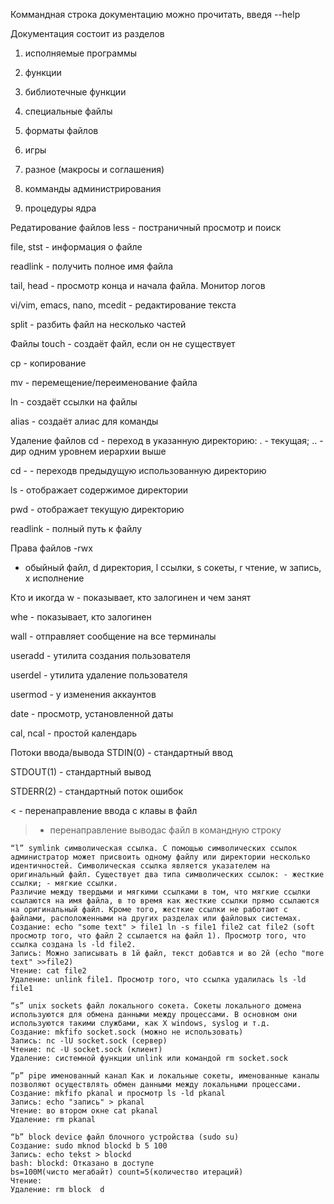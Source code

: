 Коммандная строка
документацию можно прочитать, введя --help

Документация состоит из разделов

1. исполняемые программы

2. функции

3. библиотечные функции

4. специальные файлы

5. форматы файлов

6. игры

7. разное (макросы и соглашения)

8. комманды администрирования

9. процедуры ядра

Редатирование файлов
less - постраничный просмотр и поиск

file, stst - информация о файле

readlink - получить полное имя файла

tail, head - просмотр конца и начала файла. Монитор логов

vi/vim, emacs, nano, mcedit - редактирование текста

split - разбить файл на несколько частей

Файлы
touch - создаёт файл, если он не существует

cp - копирование

mv - перемещение/переименование файла

ln - создаёт ссылки на файлы

alias - создаёт алиас для команды

Удаление файлов
cd - переход в указанную директорию: . - текущая; .. - дир одним уровнем иерархии выше

cd - - переходв предыдущую использованную директорию

ls - отображает содержимое директории

pwd - отображает текущую директорию

readlink - полный путь к файлу

Права файлов
-rwx

- обыйный файл, d директория, l ссылки, s сокеты, r чтение, w запись, x исполнение

Кто и икогда
w - показывает, кто залогинен и чем занят

whe - показывает, кто залогинен

wall - отправляет сообщение на все терминалы

useradd - утилита создания пользователя

userdel - утилита удаление пользователя

usermod - у изменения аккаунтов

date - просмотр, установленной даты

cal, ncal - простой календарь

Потоки ввода/вывода
STDIN(0) - стандартный ввод

STDOUT(1) - стандартный вывод

STDERR(2) - стандартный поток ошибок

< - перенаправление ввода с клавы в файл

> - перенаправление выводас файл в командную строку
```
“l” symlink символическая ссылка. С помощью символических ссылок администратор может присвоить одному файлу или директории несколько идентичностей. Символическая ссылка является указателем на оригинальный файл. Существует два типа символических ссылок: - жесткие ссылки; - мягкие ссылки.
Различие между твердыми и мягкими ссылками в том, что мягкие ссылки ссылаются на имя файла, в то время как жесткие ссылки прямо ссылаются на оригинальный файл. Кроме того, жесткие ссылки не работают с файлами, расположенными на других разделах или файловых системах. 
Создание: echo "some text" > file1 ln -s file1 file2 cat file2 (soft просмотр того, что файл 2 ссылается на файл 1). Просмотр того, что ссылка создана ls -ld file2.
Запись: Можно записывать в 1й файл, текст добавтся и во 2й (echo "more text" >>file2)
Чтение: cat file2
Удаление: unlink file1. Просмотр того, что ссылка удалилась ls -ld file1
````

```
“s” unix sockets файл локального сокета. Сокеты локального домена используются для обмена данными между процессами. В основном они используются такими службами, как X windows, syslog и т.д. 
Создание: mkfifo socket.sock (можно не использовать)
Запись: nc -lU socket.sock (сервер)
Чтение: nc -U socket.sock (клиент)
Удаление: системной функции unlink или командой rm socket.sock
```
````
“p” pipe именованный канал Как и локальные сокеты, именованные каналы позволяют осуществлять обмен данными между локальными процессами.
Создание: mkfifo pkanal и просмотр ls -ld pkanal
Запись: echo "запись" > pkanal
Чтение: во втором окне cat pkanal
Удаление: rm pkanal
````
```
“b” block device файл блочного устройства (sudo su)
Создание: sudo mknod blockd b 5 100
Запись: echo tekst > blockd
bash: blockd: Отказано в доступе
bs=100M(чисто мегабайт) count=5(количество итераций)
Чтение:  
Удаление: rm block	d
```
